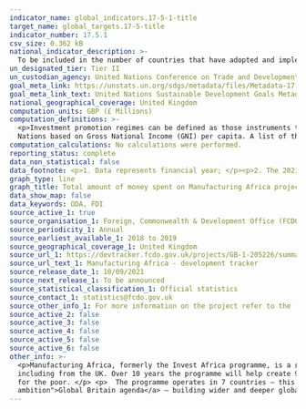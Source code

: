 ```yaml
---
indicator_name: global_indicators.17-5-1-title
target_name: global_targets.17-5-title
indicator_number: 17.5.1
csv_size: 0.362 kB
national_indicator_description: >-
  To be included in the number of countries that have adopted and implemented investment promotion regimes, the existence of at least one type of promotion instrument (eg an investment guarantee scheme) would be sufficient. The Manufacturing Africa programme fulfills this requirement.
un_designated_tier: Tier II
un_custodian_agency: United Nations Conference on Trade and Development (UNCTAD)
goal_meta_link: https://unstats.un.org/sdgs/metadata/files/Metadata-17-05-01.pdf
goal_meta_link_text: United Nations Sustainable Development Goals Metadata (PDF)
national_geographical_coverage: United Kingdom
computation_units: GBP (£ Millions)
computation_definitions: >-
  <p>Investment promotion regimes can be defined as those instruments that directly aim at encouraging outward or inward foreign investment through particular measures of the home or host countries of investment. </p> <p>The Least Developed Countries (LDCs) are defined by the United
  Nations based on Gross National Income (GNI) per capita. A list of the current LDCs can be found on the  <a href="http://www.oecd.org/dac/financing-sustainable-development/development-finance-standards/daclist.htm">OECD website</a>.</p>
computation_calculations: No calculations were performed.
reporting_status: complete
data_non_statistical: false
data_footnote: <p>1. Data represents financial year; </p><p>2. The 2021 to 2022 figure shows spend to date</p> 
graph_type: line
graph_title: Total amount of money spent on Manufacturing Africa project 
data_show_map: false
data_keywords: ODA, FDI
source_active_1: true
source_organisation_1: Foreign, Commonwealth & Development Office (FCDO)
source_periodicity_1: Annual
source_earliest_available_1: 2018 to 2019
source_geographical_coverage_1: United Kingdom
source_url_1: https://devtracker.fcdo.gov.uk/projects/GB-1-205226/summary
source_url_text_1: Manufacturing Africa - development tracker
source_release_date_1: 10/09/2021
source_next_release_1: To be announced
source_statistical_classification_1: Official statistics
source_contact_1: statistics@fcdo.gov.uk
source_other_info_1: For more information on the project refer to the [Documents tab](https://devtracker.fcdo.gov.uk/projects/GB-1-205226/documents)
source_active_2: false
source_active_3: false
source_active_4: false
source_active_5: false
source_active_6: false
other_info: >-
  <p>Manufacturing Africa, formerly the Invest Africa programme, is a £100 million initiative that aims to increase foreign direct investment (FDI) into manufacturing in Africa. It does so by working with developing-country governments, international investors, buyers, and financiers –
  including from the UK. Over 10 years the programme will help create 90,000 jobs and generate £1.2 billion of new FDI. It will support developing countries to industrialise, produce higher value-added goods, and thereby transform their economies, creating high quality job opportunities
  for the poor. </p> <p>  The programme operates in 7 countries – this currently includes Ethiopia, Uganda, Rwanda, Kenya, Nigeria, Senegal and Cote D’Ivoire. This feeds into the <a href="https://www.gov.uk/government/collections/global-britain-delivering-on-our-international-
  ambition">Global Britain agenda</a> – building wider and deeper global markets that will benefit the UK. </p> Data follows the UN specification for this indicator. This indicator has been identified in collaboration with topic experts.
---
```

